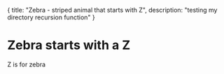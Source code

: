 { title: "Zebra - striped animal that starts with Z", description: "testing my directory recursion function" }
# Zebra starts with a Z
Z is for zebra
